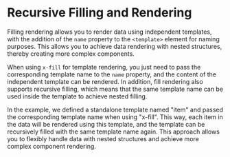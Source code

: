 <template is="exm-article">
<a href="../../publics/examples/fill-temps/demo.html" preview></a>
<a href="../../publics/examples/fill-temps/test-demo.html" main></a>
</template>

# Recursive Filling and Rendering

Filling rendering allows you to render data using independent templates, with the addition of the `name` property to the `<template>` element for naming purposes. This allows you to achieve data rendering with nested structures, thereby creating more complex components.

When using `x-fill` for template rendering, you just need to pass the corresponding template name to the `name` property, and the content of the independent template can be rendered. In addition, fill rendering also supports recursive filling, which means that the same template name can be used inside the template to achieve nested filling.

In the example, we defined a standalone template named "item" and passed the corresponding template name when using "x-fill". This way, each item in the data will be rendered using this template, and the template can be recursively filled with the same template name again. This approach allows you to flexibly handle data with nested structures and achieve more complex component rendering.


